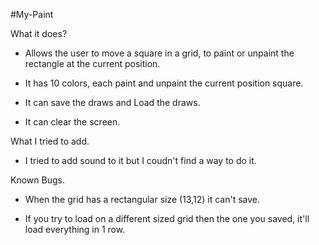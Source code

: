#My-Paint

What it does?
- Allows the user to move a square in a grid, to paint or unpaint the rectangle at the current position.

- It has 10 colors, each paint and unpaint the current position square.

- It can save the draws and Load the draws.

- It can clear the screen.


What I tried to add.
- I tried to add sound to it but I coudn't find a way to do it.


Known Bugs.
- When the grid has a rectangular size (13,12) it can't save.

- If you try to load on a different sized grid then the one you saved, it'll load everything in 1 row.
